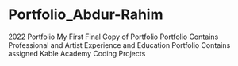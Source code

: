 # Portfolio_Abdur-Rahim
2022 Portfolio
My First Final Copy of Portfolio
Portfolio Contains Professional and Artist Experience and Education
Portfolio Contains assigned Kable Academy Coding Projects
